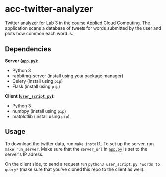# acc-twitter-analyzer

Twitter analyzer for Lab 3 in the course Applied Cloud Computing. The application scans a database of tweets for words submitted by the user and plots how common each word is.

## Dependencies

**Server ([`app.py`](./app.py)):**

- Python 3
- rabbitmq-server (install using your package manager)
- Celery (install using `pip`)
- Flask (install using `pip`)

**Client ([`user_script.py`](./user_script.py)):**

- Python 3
- numbpy (install using `pip`)
- matplotlib (install using `pip`)

## Usage

To download the twitter data, run `make install`. To set up the server, run `make run_server`. Make sure that the `server_url` in [`app.py`](./app.py) is set to the server's IP adress.

On the client side, to send a request run `python3 user_script.py *words to query*` (make sure that you've cloned this repo to the client as well).
